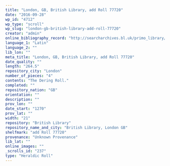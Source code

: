 ```yaml
---
title: "London, GB, British Library, add Roll 77720"
date: "2016-09-28"
wp_id: "4712"
wp_type: "scroll"
wp_slug: "london-gb-british-library-add-roll-77720"
creator: "admin"
online_bibliography_record: "http://searcharchives.bl.uk/primo_library/libweb/action/display.do?tabs=detailsTab&ct=display&fn=search&doc=IAMS032-002170730&indx=22&recIds=IAMS032-002170730&recIdxs=1&elementId=1&renderMode=poppedOut&displayMode=full&frbrVersion=&dscnt=0&scp.scps=scope%3A%28BL%29&frbg=&tab=local&dstmp=1394345130664&srt=rank&mode=Basic&dum=true&vl(freeText0)=harley+roll&vid=IAMS_VU2"
language_1: "Latin"
language_2: ""
lib_lon: ""
meta_title: "London, GB, British Library, add Roll 77720"
date_quality: ""
length: "264.5"
repository_city: "London"
number_of_pieces: "4"
contents: "The Dering Roll."
completed: ""
repository_nation: "GB"
orientation: ""
description: ""
prov_lon: ""
date_start: "1270"
prov_lat: ""
width: "21"
repository: "British Library"
repository_name_and_city: "British Library, London GB"
shelfmark: "add Roll 77720"
provenance: "Unknown Provenance"
lib_lat: ""
online_images: ""
_scrolls_id: "237"
type: "Heraldic Roll"
---
```



